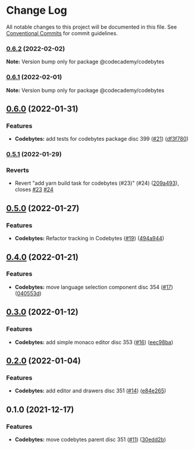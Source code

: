 # Change Log

All notable changes to this project will be documented in this file.
See [Conventional Commits](https://conventionalcommits.org) for commit guidelines.

### [0.6.2](https://github.com/Codecademy/client-modules/compare/@codecademy/codebytes@0.6.1...@codecademy/codebytes@0.6.2) (2022-02-02)

**Note:** Version bump only for package @codecademy/codebytes





### [0.6.1](https://github.com/Codecademy/client-modules/compare/@codecademy/codebytes@0.6.0...@codecademy/codebytes@0.6.1) (2022-02-01)

**Note:** Version bump only for package @codecademy/codebytes





## [0.6.0](https://github.com/Codecademy/client-modules/compare/@codecademy/codebytes@0.5.1...@codecademy/codebytes@0.6.0) (2022-01-31)


### Features

* **Codebytes:** add tests for codebytes package disc 399 ([#21](https://github.com/Codecademy/client-modules/issues/21)) ([df3f780](https://github.com/Codecademy/client-modules/commit/df3f780237cbe31b620f7d88870612e1109ffb5b))



### [0.5.1](https://github.com/Codecademy/client-modules/compare/@codecademy/codebytes@0.5.0...@codecademy/codebytes@0.5.1) (2022-01-29)


### Reverts

* Revert "add yarn build task for codebytes (#23)" (#24) ([209a493](https://github.com/Codecademy/client-modules/commit/209a4935066ed1cf7e6932281218338c67ab088b)), closes [#23](https://github.com/Codecademy/client-modules/issues/23) [#24](https://github.com/Codecademy/client-modules/issues/24)



## [0.5.0](https://github.com/Codecademy/client-modules/compare/@codecademy/codebytes@0.4.0...@codecademy/codebytes@0.5.0) (2022-01-27)


### Features

* **Codebytes:** Refactor tracking in Codebytes ([#19](https://github.com/Codecademy/client-modules/issues/19)) ([494a944](https://github.com/Codecademy/client-modules/commit/494a94441cfbc1ea563f997607821131a7f1e007))



## [0.4.0](https://github.com/Codecademy/client-modules/compare/@codecademy/codebytes@0.3.0...@codecademy/codebytes@0.4.0) (2022-01-21)


### Features

* **Codebytes:** move language selection component disc 354 ([#17](https://github.com/Codecademy/client-modules/issues/17)) ([040553d](https://github.com/Codecademy/client-modules/commit/040553dcc7867b6e331712365bcc19ea2df306d5))



## [0.3.0](https://github.com/Codecademy/client-modules/compare/@codecademy/codebytes@0.2.0...@codecademy/codebytes@0.3.0) (2022-01-12)


### Features

* **Codebytes:** add simple monaco editor disc 353 ([#16](https://github.com/Codecademy/client-modules/issues/16)) ([eec98ba](https://github.com/Codecademy/client-modules/commit/eec98ba9aad45f07fb5f3417e3da1e1935985deb))



## [0.2.0](https://github.com/Codecademy/client-modules/compare/@codecademy/codebytes@0.1.0...@codecademy/codebytes@0.2.0) (2022-01-04)


### Features

* **Codebytes:** add editor and drawers disc 351 ([#14](https://github.com/Codecademy/client-modules/issues/14)) ([e84e265](https://github.com/Codecademy/client-modules/commit/e84e265e4cf4bf8360830ebf2dbea930ab503c9c))



## 0.1.0 (2021-12-17)


### Features

* **Codebytes:** move codebytes parent disc 351 ([#11](https://github.com/Codecademy/client-modules/issues/11)) ([30edd2b](https://github.com/Codecademy/client-modules/commit/30edd2b7a0e50c27d3adcf231b56441b8e8f6b81))
